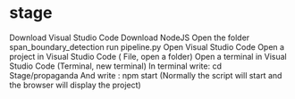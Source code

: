 # stage
Download Visual Studio Code
Download NodeJS
Open the folder span_boundary_detection
run pipeline.py
Open Visual Studio Code
Open a project in Visual Studio Code ( File, open a folder)
Open a terminal in Visual Studio Code  (Terminal, new terminal)
In terminal write: cd Stage/propaganda
And write : npm start
(Normally the script will start and the browser will display the project)
